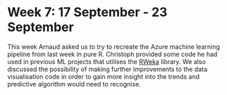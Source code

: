 Week 7: 17 September - 23 September
=================================

This week Arnaud asked us to try to recreate the Azure machine learning pipeline from last week in pure R. Christoph provided some code he had used in previous ML projects that utilises the [RWeka](https://cran.r-project.org/web/packages/RWeka/index.html) library. We also discussed the possibility of making further improvements to the data visualisation code in order to gain more insight into the trends and predictive algorithm would need to recognise.
